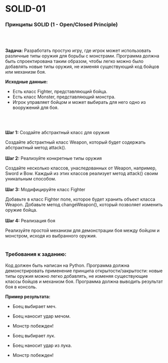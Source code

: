 # SOLID-01
### Принципы SOLID (1 - Open/Closed Principle)
<br>
<br>
 
**Задача:** Разработать простую игру, где игрок может использовать различные типы оружия для борьбы с монстрами. Программа должна быть спроектирована таким образом, чтобы легко можно было добавлять новые типы оружия, не изменяя существующий код бойцов или механизм боя.

**Исходные данные:**

* Есть класс Fighter, представляющий бойца.
* Есть класс Monster, представляющий монстра.
* Игрок управляет бойцом и может выбирать для него одно из вооружений для боя.
<br>
<br>


**Шаг 1:** Создайте абстрактный класс для оружия

Создайте абстрактный класс Weapon, который будет содержать абстрактный метод attack().
<br>
<br>
**Шаг 2:** Реализуйте конкретные типы оружия

Создайте несколько классов, унаследованных от Weapon, например, Sword и Bow. Каждый из этих классов реализует метод attack() своим уникальным способом.
<br>
<br>
**Шаг 3:** Модифицируйте класс Fighter

Добавьте в класс Fighter поле, которое будет хранить объект класса Weapon.
Добавьте метод changeWeapon(), который позволяет изменить оружие бойца.
<br>
<br>
**Шаг 4:** Реализация боя

Реализуйте простой механизм для демонстрации боя между бойцом и монстром, исходя из выбранного оружия.
<br>
<br>

### Требования к заданию:

Код должен быть написан на Python.
Программа должна демонстрировать применение принципа открытости/закрытости: новые типы оружия можно легко добавлять, не изменяя существующие классы бойцов и механизм боя.
Программа должна выводить результат боя в консоль.

**Пример результата:**

- Боец выбирает меч.

- Боец наносит удар мечом.

- Монстр побежден!

- Боец выбирает лук.

- Боец наносит удар из лука.

- Монстр побежден!